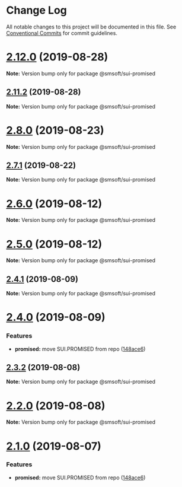 # Change Log

All notable changes to this project will be documented in this file.
See [Conventional Commits](https://conventionalcommits.org) for commit guidelines.

# [2.12.0](https://github.com/mbuyakov/SUI.CORE/compare/v2.11.2...v2.12.0) (2019-08-28)

**Note:** Version bump only for package @smsoft/sui-promised






## [2.11.2](https://github.com/mbuyakov/SUI.CORE/compare/v2.11.1...v2.11.2) (2019-08-28)

**Note:** Version bump only for package @smsoft/sui-promised






# [2.8.0](https://github.com/mbuyakov/SUI.CORE/compare/v2.5.0...v2.8.0) (2019-08-23)

**Note:** Version bump only for package @smsoft/sui-promised





## [2.7.1](https://github.com/mbuyakov/SUI.CORE/compare/v2.7.0...v2.7.1) (2019-08-22)

**Note:** Version bump only for package @smsoft/sui-promised






# [2.6.0](https://github.com/mbuyakov/SUI.CORE/compare/v2.4.1...v2.6.0) (2019-08-12)

**Note:** Version bump only for package @smsoft/sui-promised






# [2.5.0](https://github.com/mbuyakov/SUI.CORE/compare/v2.3.2...v2.5.0) (2019-08-12)

**Note:** Version bump only for package @smsoft/sui-promised





## [2.4.1](https://github.com/mbuyakov/SUI.CORE/compare/v2.4.0...v2.4.1) (2019-08-09)

**Note:** Version bump only for package @smsoft/sui-promised






# [2.4.0](https://github.com/mbuyakov/SUI.CORE/compare/v2.0.5...v2.4.0) (2019-08-09)


### Features

* **promised:** move SUI.PROMISED from repo ([148ace6](https://github.com/mbuyakov/SUI.CORE/commit/148ace6))






## [2.3.2](https://github.com/mbuyakov/SUI.CORE/compare/v2.3.1...v2.3.2) (2019-08-08)

**Note:** Version bump only for package @smsoft/sui-promised





# [2.2.0](https://github.com/mbuyakov/SUI.CORE/compare/v2.1.0...v2.2.0) (2019-08-08)

**Note:** Version bump only for package @smsoft/sui-promised





# [2.1.0](https://github.com/mbuyakov/SUI.CORE/compare/v2.0.5...v2.1.0) (2019-08-07)


### Features

* **promised:** move SUI.PROMISED from repo ([148ace6](https://github.com/mbuyakov/SUI.CORE/commit/148ace6))
